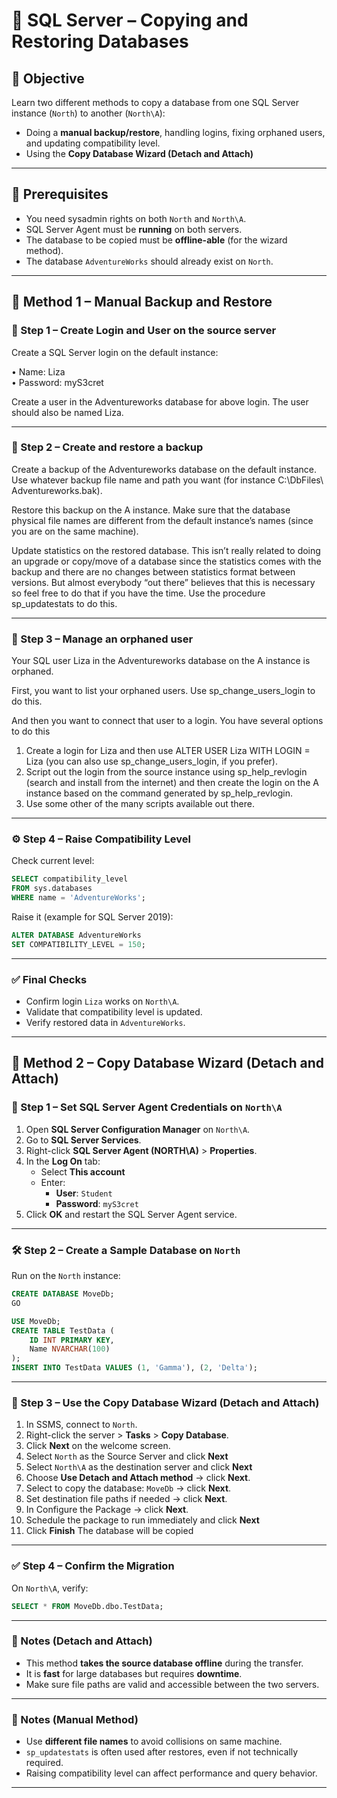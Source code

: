
# 🧪 SQL Server – Copying and Restoring Databases

## 🎯 Objective

Learn two different methods to copy a database from one SQL Server instance (`North`) to another (`North\A`):

- Doing a **manual backup/restore**, handling logins, fixing orphaned users, and updating compatibility level.
- Using the **Copy Database Wizard (Detach and Attach)**  


---

## 🧩 Prerequisites

- You need sysadmin rights on both `North` and `North\A`.
- SQL Server Agent must be **running** on both servers.
- The database to be copied must be **offline-able** (for the wizard method).
- The database `AdventureWorks` should already exist on `North`.

---



## 🧷 Method 1 – Manual Backup and Restore

### 🔐 Step 1 – Create Login and User on the source server

Create a SQL Server login on the default instance:  

• Name: Liza  
• Password: myS3cret  

Create a user in the Adventureworks database for above login. The user should also be named Liza.

---

### 💾 Step 2 – Create and restore a backup

Create a backup of the Adventureworks database on the default instance. Use whatever backup file name and path you want (for instance C:\DbFiles\ Adventureworks.bak).  

Restore this backup on the A instance. Make sure that the database physical file names are different from the default instance’s names (since you are on the same machine).  

Update statistics on the restored database. This isn’t really related to doing an upgrade or copy/move of a database since the statistics comes with the backup and there are no changes between statistics format between versions. But almost everybody “out there” believes that this is necessary so feel free to do that if you have the time. Use the procedure sp_updatestats to do this.

---

### 🧩 Step 3 – Manage an orphaned user

Your SQL user Liza in the Adventureworks database on the A instance is orphaned.  

First, you want to list your orphaned users. Use sp_change_users_login to do this.  

And then you want to connect that user to a login. You have several options to do this  

1. Create a login for Liza and then use ALTER USER Liza WITH LOGIN = Liza (you can also use sp_change_users_login, if you prefer).  
2. Script out the login from the source instance using sp_help_revlogin (search and install from the internet) and then create the login on the A instance based on the command generated by sp_help_revlogin.  
3. Use some other of the many scripts available out there.

---

### ⚙️ Step 4 – Raise Compatibility Level

Check current level:

```sql
SELECT compatibility_level
FROM sys.databases
WHERE name = 'AdventureWorks';
```

Raise it (example for SQL Server 2019):

```sql
ALTER DATABASE AdventureWorks
SET COMPATIBILITY_LEVEL = 150;
```

---

### ✅ Final Checks

* Confirm login `Liza` works on `North\A`.
* Validate that compatibility level is updated.
* Verify restored data in `AdventureWorks`.

---

## 🧷 Method 2 – Copy Database Wizard (Detach and Attach)

### 🔐 Step 1 – Set SQL Server Agent Credentials on `North\A`

1. Open **SQL Server Configuration Manager** on `North\A`.
2. Go to **SQL Server Services**.
3. Right-click **SQL Server Agent (NORTH\A)** > **Properties**.
4. In the **Log On** tab:
   - Select **This account**
   - Enter:
     - **User**: `Student`
     - **Password**: `myS3cret`
5. Click **OK** and restart the SQL Server Agent service.

---

### 🛠️ Step 2 – Create a Sample Database on `North`

Run on the `North` instance:

```sql
CREATE DATABASE MoveDb;
GO

USE MoveDb;
CREATE TABLE TestData (
    ID INT PRIMARY KEY,
    Name NVARCHAR(100)
);
INSERT INTO TestData VALUES (1, 'Gamma'), (2, 'Delta');
````

---

### 🧙 Step 3 – Use the Copy Database Wizard (Detach and Attach)

1. In SSMS, connect to `North`.
2. Right-click the server > **Tasks** > **Copy Database**.
3. Click **Next** on the welcome screen.
4. Select `North` as the Source Server and click **Next**
5. Select `North\A` as the destination server and click **Next**
6. Choose **Use Detach and Attach method** → click **Next**.
7. Select to copy the database: `MoveDb` → click **Next**.
8. Set destination file paths if needed → click **Next**.
9. In Configure the Package → click **Next**.
10. Schedule the package to run immediately and click **Next**
11. Click **Finish** The database will be copied

---

### ✅ Step 4 – Confirm the Migration

On `North\A`, verify:

```sql
SELECT * FROM MoveDb.dbo.TestData;
```

---

### 📝 Notes (Detach and Attach)

* This method **takes the source database offline** during the transfer.
* It is **fast** for large databases but requires **downtime**.
* Make sure file paths are valid and accessible between the two servers.

---

### 📝 Notes (Manual Method)

* Use **different file names** to avoid collisions on same machine.
* `sp_updatestats` is often used after restores, even if not technically required.
* Raising compatibility level can affect performance and query behavior.

---
